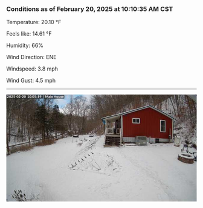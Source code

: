 ### Conditions as of February 20, 2025 at 10:10:35 AM CST 

Temperature: 20.10 &deg;F

Feels like: 14.61 &deg;F

Humidity: 66%

Wind Direction: ENE

Windspeed: 3.8 mph

Wind Gust: 4.5 mph

---

<img src="./images/latest.jpeg"/>

